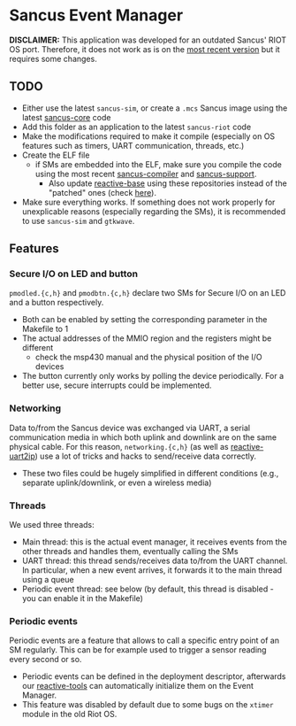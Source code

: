 # Sancus Event Manager

**DISCLAIMER:** This application was developed for an outdated Sancus' RIOT OS port. Therefore, it does not work as is on the [most recent version](https://github.com/sancus-tee/sancus-riot) but it requires some changes.

## TODO

- Either use the latest `sancus-sim`, or create a `.mcs` Sancus image using the latest [sancus-core](https://github.com/sancus-tee/sancus-core) code
- Add this folder as an application to the latest `sancus-riot` code
- Make the modifications required to make it compile (especially on OS features such as timers, UART communication, threads, etc.)
- Create the ELF file
    - if SMs are embedded into the ELF, make sure you compile the code using the most recent [sancus-compiler](https://github.com/sancus-tee/sancus-compiler) and [sancus-support](https://github.com/sancus-tee/sancus-support).
        - Also update [reactive-base](https://github.com/AuthenticExecution/reactive-base) using these repositories instead of the "patched" ones (check [here](https://github.com/AuthenticExecution/reactive-base/blob/main/scripts/install_sancus.sh)).
- Make sure everything works. If something does not work properly for unexplicable reasons (especially regarding the SMs), it is recommended to use `sancus-sim` and `gtkwave`.

## Features

### Secure I/O on LED and button

`pmodled.{c,h}` and `pmodbtn.{c,h}` declare two SMs for Secure I/O on an LED and a button respectively.

- Both can be enabled by setting the corresponding parameter in the Makefile to 1
- The actual addresses of the MMIO region and the registers might be different
    - check the msp430 manual and the physical position of the I/O devices
- The button currently only works by polling the device periodically. For a better use, secure interrupts could be implemented.

### Networking

Data to/from the Sancus device was exchanged via UART, a serial communication media in which both uplink and downlink are on the same physical cable. For this reason, `networking.{c,h}` (as well as [reactive-uart2ip](https://github.com/AuthenticExecution/reactive-uart2ip)) use a lot of tricks and hacks to send/receive data correctly.

- These two files could be hugely simplified in different conditions (e.g., separate uplink/downlink, or even a wireless media)

### Threads

We used three threads:
- Main thread: this is the actual event manager, it receives events from the other threads and handles them, eventually calling the SMs
- UART thread: this thread sends/receives data to/from the UART channel. In particular, when a new event arrives, it forwards it to the main thread using a queue
- Periodic event thread: see below (by default, this thread is disabled - you can enable it in the Makefile)

### Periodic events

Periodic events are a feature that allows to call a specific entry point of an SM regularly. This can be for example used to trigger a sensor reading every second or so.
- Periodic events can be defined in the deployment descriptor, afterwards our [reactive-tools](https://github.com/AuthenticExecution/reactive-tools) can automatically initialize them on the Event Manager.
- This feature was disabled by default due to some bugs on the `xtimer` module in the old Riot OS.